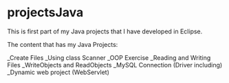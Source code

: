# projectsJava
This is first part of my Java projects that I have developed in Eclipse.

The content that has my Java Projects:

_Create Files
_Using class Scanner
_OOP Exercise
_Reading and Writing Files
_WriteObjects and ReadObjects
_MySQL Connection (Driver including)
_Dynamic web project (WebServlet)

